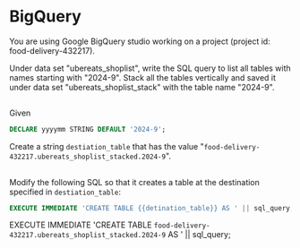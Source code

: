 # BigQuery

You are using Google BigQuery studio working on a project (project id: food-delivery-432217). 

Under data set "ubereats_shoplist", write the SQL query to list all tables with names starting with "2024-9". Stack all the tables vertically and saved it under data set "ubereats_shoplist_stack" with the table name "2024-9".

##

Given 

```sql
DECLARE yyyymm STRING DEFAULT '2024-9';
```

Create a string `destiation_table` that has the value "`food-delivery-432217.ubereats_shoplist_stacked.2024-9`".

## 

Modify the following SQL so that it creates a table at the destination specified in  `destiation_table`:
```sql
EXECUTE IMMEDIATE 'CREATE TABLE {{detination_table}} AS ' || sql_query;
```

EXECUTE IMMEDIATE 'CREATE TABLE `food-delivery-432217.ubereats_shoplist_stacked.2024-9` AS ' || sql_query;